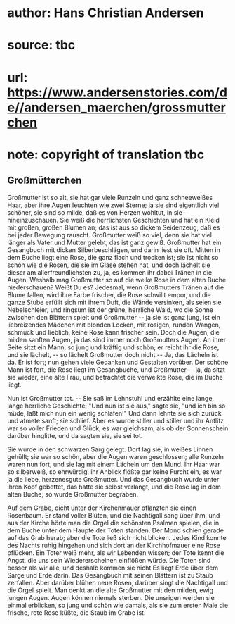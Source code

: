 # author: Hans Christian Andersen
# source: tbc
# url: https://www.andersenstories.com/de//andersen_maerchen/grossmutterchen
# note: copyright of translation tbc

## Großmütterchen 

Großmutter ist so alt, sie hat gar viele Runzeln und ganz schneeweißes
Haar, aber ihre Augen leuchten wie zwei Sterne; ja sie sind eigentlich
viel schöner, sie sind so milde, daß es von Herzen wohltut, in sie
hineinzuschauen. Sie weiß die herrlichsten Geschichten und hat ein Kleid
mit großen, großen Blumen an; das ist aus so dickem Seidenzeug, daß es
bei jeder Bewegung rauscht. Großmutter weiß so viel, denn sie hat viel
länger als Vater und Mutter gelebt, das ist ganz gewiß. Großmutter hat
ein Gesangbuch mit dicken Silberbeschlägen, und darin liest sie oft.
Mitten in dem Buche liegt eine Rose, die ganz flach und trocken ist; sie
ist nicht so schön wie die Rosen, die sie im Glase stehen hat, und doch
lächelt sie dieser am allerfreundlichsten zu, ja, es kommen ihr dabei
Tränen in die Augen. Weshalb mag Großmutter so auf die welke Rose in dem
alten Buche niederschauen? Weißt Du es? Jedesmal, wenn Großmutters
Tränen auf die Blume fallen, wird ihre Farbe frischer, die Rose schwillt
empor, und die ganze Stube erfüllt sich mit ihrem Duft, die Wände
versinken, als seien sie Nebelschleier, und ringsum ist der grüne,
herrliche Wald, wo die Sonne zwischen den Blättern spielt und Großmutter
-- ja sie ist ganz jung, ist ein liebreizendes Mädchen mit blonden
Locken, mit rosigen, runden Wangen, schmuck und lieblich, keine Rose
kann frischer sein. Doch die Augen, die milden sanften Augen, ja das
sind immer noch Großmutters Augen. An ihrer Seite sitzt ein Mann, so
jung und kräftig und schön; er reicht ihr die Rose, und sie lächelt, --
so lächelt Großmutter doch nicht.-- Ja, das Lächeln ist da. Er ist fort;
nun gehen viele Gedanken und Gestalten vorüber. Der schöne Mann ist
fort, die Rose liegt im Gesangbuche, und Großmutter -- ja, da sitzt sie
wieder, eine alte Frau, und betrachtet die verwelkte Rose, die im Buche
liegt.

Nun ist Großmutter tot. -- Sie saß im Lehnstuhl und erzählte eine lange,
lange herrliche Geschichte: "Und nun ist sie aus," sagte sie, "und
ich bin so müde, laßt mich nun ein wenig schlafen!" Und dann lehnte sie
sich zurück und atmete sanft; sie schlief. Aber es wurde stiller und
stiller und ihr Antlitz war so voller Frieden und Glück, es war
gleichsam, als ob der Sonnenschein darüber hinglitte, und da sagten sie,
sie sei tot.

Sie wurde in den schwarzen Sarg gelegt. Dort lag sie, in weißes Linnen
gehüllt; sie war so schön, aber die Augen waren geschlossen; alle
Runzeln waren nun fort, und sie lag mit einem Lächeln um den Mund. Ihr
Haar war so silberweiß, so ehrwürdig, ihr Anblick flößte gar keine
Furcht ein, es war ja die liebe, herzenesgute Großmutter. Und das
Gesangbuch wurde unter ihren Kopf gebettet, das hatte sie selbst
verlangt, und die Rose lag in dem alten Buche; so wurde Großmutter
begraben.

Auf dem Grabe, dicht unter der Kirchenmauer pflanzten sie einen
Rosenbaum. Er stand voller Blüten, und die Nachtigall sang über ihm, und
aus der Kirche hörte man die Orgel die schönsten Psalmen spielen, die in
dem Buche unter dem Haupte der Toten standen. Der Mond schien gerade auf
das Grab herab; aber die Tote ließ sich nicht blicken. Jedes Kind konnte
des Nachts ruhig hingehen und sich dort an der Kirchhofmauer eine Rose
pflücken. Ein Toter weiß mehr, als wir Lebenden wissen; der Tote kennt
die Angst, die uns sein Wiedererscheinen einflößen würde. Die Toten sind
besser als wir alle, und deshalb kommen sie nicht Es liegt Erde über dem
Sarge und Erde darin. Das Gesangbuch mit seinen Blättern ist zu Staub
zerfallen. Aber darüber blühen neue Rosen, darüber singt die Nachtigall
und die Orgel spielt. Man denkt an die alte Großmutter mit den milden,
ewig jungen Augen. Augen können niemals sterben. Die unsrigen werden sie
einmal erblicken, so jung und schön wie damals, als sie zum ersten Male
die frische, rote Rose küßte, die Staub im Grabe ist.
